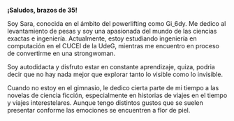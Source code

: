 **¡Saludos, brazos de 35!**

Soy Sara, conocida en el ámbito del powerlifting como Gi_6dy. Me dedico al levantamiento de pesas y soy una apasionada del mundo de las ciencias exactas e ingeniería. Actualmente, estoy estudiando ingeniería en computación en el CUCEI de la UdeG, mientras me encuentro en proceso de convertirme en una strongwoman.

 Soy autodidacta y disfruto estar en constante aprendizaje, quiza, podria decir que no hay nada mejor que explorar tanto lo visible como lo invisible.

Cuando no estoy en el gimnasio, le dedico cierta parte de mi tiempo a las novelas de ciencia ficción, especialmente en historias de viajes en el tiempo y viajes interestelares. Aunque tengo distintos gustos que se suelen presentar conforme las emociones se encuentren a flor de piel. 
